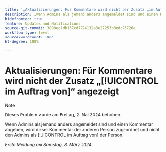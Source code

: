 ```yaml
---
title: '„Aktualisierungen: Für Kommentare wird nicht der Zusatz „im Auftrag von“ angezeigt“'
description: „Wenn Admins als jemand anders angemeldet sind und einen Kommentar abgeben, wird dieser Kommentar der anderen Person zugeordnet und nicht den Admins im Auftrag der Person.“
hidefromtoc: true
feature: Updates and Notifications
source-git-commit: 3898ec1db137cd7794132a3e27253b0edc73726e
workflow-type: tm+mt
source-wordcount: '90'
ht-degree: 100%

---
```



# Aktualisierungen: Für Kommentare wird nicht der Zusatz „[!UICONTROL im Auftrag von]“ angezeigt

>[!NOTE]
>
>Dieses Problem wurde am Freitag, 2. Mai 2024 behoben.

Wenn Admins als jemand anders angemeldet sind und einen Kommentar abgeben, wird dieser Kommentar der anderen Person zugeordnet und nicht den Admins als [!UICONTROL im Auftrag von] der Person.

_Erste Meldung am Samstag, 8. März 2024._

